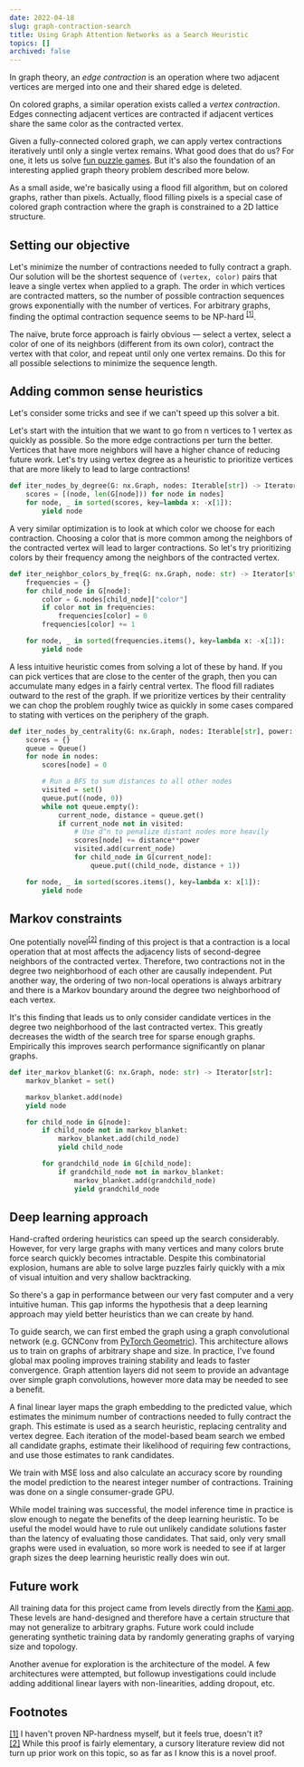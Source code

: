 ```yaml
---
date: 2022-04-18
slug: graph-contraction-search
title: Using Graph Attention Networks as a Search Heuristic
topics: []
archived: false
---
```


In graph theory, an _edge contraction_ is an operation where two adjacent vertices are merged into one and their shared edge is deleted.

<!-- <figure>
  <img src="https://storage.googleapis.com/cgme/projects/images/contraction--03.jpg" width="300">
  <figcaption><strong>Figure 1: </strong>Edge contraction &mdash; The new vertex's neighbors are the union of the neighbors from the original two vertices.</figcaption>
</figure> -->

On colored graphs, a similar operation exists called a _vertex contraction_. Edges connecting adjacent vertices are contracted if adjacent vertices share the same color as the contracted vertex.

<!-- <figure>
  <img src="https://storage.googleapis.com/cgme/projects/images/contraction--03.jpg" width="300">
  <figcaption><strong>Figure 2: </strong>Vertex contraction &mdash; The contacted vertex inherits neighbors from all adjacent vertices of the same color.</figcaption>
</figure> -->

Given a fully-connected colored graph, we can apply vertex contractions iteratively until only a single vertex remains. What good does that do us? For one, it lets us solve [fun puzzle games](https://apps.apple.com/us/app/kami/id710724007). But it's also the foundation of an interesting applied graph theory problem described more below.

<!-- <figure>
  <img src="https://storage.googleapis.com/cgme/projects/images/contraction--03.jpg" width="300">
  <figcaption><strong>Figure 3: </strong>Iterated vertex contraction</figcaption>
</figure>
 -->

As a small aside, we're basically using a flood fill algorithm, but on colored graphs, rather than pixels. Actually, flood filling pixels is a special case of colored graph contraction where the graph is constrained to a 2D lattice structure.

<!-- <figure>
  <img src="https://storage.googleapis.com/cgme/projects/images/contraction--03.jpg" width="300">
  <figcaption><strong>Figure 4: </strong>Pixel flood fill</figcaption>
</figure> -->

## Setting our objective

Let's minimize the number of contractions needed to fully contract a graph. Our solution will be the shortest sequence of `(vertex, color)` pairs that leave a single vertex when applied to a graph. The order in which vertices are contracted matters, so the number of possible contraction sequences grows exponentially with the number of vertices. For arbitrary graphs, finding the optimal contraction sequence seems to be NP-hard <sup id="fnref:fn1"><a href="#fn:fn1">[1]</a></sup>.

The naïve, brute force approach is fairly obvious &mdash; select a vertex, select a color of one of its neighbors (different from its own color), contract the vertex with that color, and repeat until only one vertex remains. Do this for all possible selections to minimize the sequence length.

## Adding common sense heuristics

Let's consider some tricks and see if we can't speed up this solver a bit.

Let's start with the intuition that we want to go from n vertices to 1 vertex as quickly as possible. So the more edge contractions per turn the better. Vertices that have more neighbors will have a higher chance of reducing future work. Let's try using vertex degree as a heuristic to prioritize vertices that are more likely to lead to large contractions!

```python
def iter_nodes_by_degree(G: nx.Graph, nodes: Iterable[str]) -> Iterator[str]:
    scores = [(node, len(G[node])) for node in nodes]
    for node, _ in sorted(scores, key=lambda x: -x[1]):
        yield node
```

<!-- [todo: add table showing time to solve with and without vertex degree heuristic] -->

A very similar optimization is to look at which color we choose for each contraction. Choosing a color that is more common among the neighbors of the contracted vertex will lead to larger contractions. So let's try prioritizing colors by their frequency among the neighbors of the contracted vertex.

```python
def iter_neighbor_colors_by_freq(G: nx.Graph, node: str) -> Iterator[str]:
    frequencies = {}
    for child_node in G[node]:
        color = G.nodes[child_node]["color"]
        if color not in frequencies:
            frequencies[color] = 0
        frequencies[color] += 1

    for node, _ in sorted(frequencies.items(), key=lambda x: -x[1]):
        yield node
```

<!-- [todo: add table showing time to solve with and without color frequency heuristic] -->

A less intuitive heuristic comes from solving a lot of these by hand. If you can pick vertices that are close to the center of the graph, then you can accumulate many edges in a fairly central vertex. The flood fill radiates outward to the rest of the graph. If we prioritize vertices by their centrality we can chop the problem roughly twice as quickly in some cases compared to stating with vertices on the periphery of the graph.

```python
def iter_nodes_by_centrality(G: nx.Graph, nodes: Iterable[str], power: int = 2) -> Iterator[str]:
    scores = {}
    queue = Queue()
    for node in nodes:
        scores[node] = 0

        # Run a BFS to sum distances to all other nodes
        visited = set()
        queue.put((node, 0))
        while not queue.empty():
            current_node, distance = queue.get()
            if current_node not in visited:
                # Use d^n to penalize distant nodes more heavily
                scores[node] += distance**power
                visited.add(current_node)
                for child_node in G[current_node]:
                    queue.put((child_node, distance + 1))

    for node, _ in sorted(scores.items(), key=lambda x: x[1]):
        yield node
```

<!-- [todo: add table showing time to solve with and without centrality heuristic] -->

## Markov constraints

One potentially novel<sup id="fnref:fn2"><a href="#fn:fn2">[2]</a></sup> finding of this project is that a contraction is a local operation that at most affects the adjacency lists of second-degree neighbors of the contracted vertex. Therefore, two contractions not in the degree two neighborhood of each other are causally independent. Put another way, the ordering of two non-local operations is always arbitrary and there is a Markov boundary around the degree two neighborhood of each vertex.

It's this finding that leads us to only consider candidate vertices in the degree two neighborhood of the last contracted vertex. This greatly decreases the width of the search tree for sparse enough graphs. Empirically this improves search performance significantly on planar graphs.

```python
def iter_markov_blanket(G: nx.Graph, node: str) -> Iterator[str]:
    markov_blanket = set()

    markov_blanket.add(node)
    yield node

    for child_node in G[node]:
        if child_node not in markov_blanket:
            markov_blanket.add(child_node)
            yield child_node

        for grandchild_node in G[child_node]:
            if grandchild_node not in markov_blanket:
                markov_blanket.add(grandchild_node)
                yield grandchild_node
```

<!-- [todo: add table showing time to solve with and without Markov constraint] -->

## Deep learning approach

Hand-crafted ordering heuristics can speed up the search considerably. However, for very large graphs with many vertices and many colors brute force search quickly becomes intractable. Despite this combinatorial explosion, humans are able to solve large puzzles fairly quickly with a mix of visual intuition and very shallow backtracking.

So there's a gap in performance between our very fast computer and a very intuitive human. This gap informs the hypothesis that a deep learning approach may yield better heuristics than we can create by hand.

To guide search, we can first embed the graph using a graph convolutional network (e.g. GCNConv from [PyTorch Geometric](https://pytorch-geometric.readthedocs.io/)). This architecture allows us to train on graphs of arbitrary shape and size. In practice, I've found global max pooling improves training stability and leads to faster convergence. Graph attention layers did not seem to provide an advantage over simple graph convolutions, however more data may be needed to see a benefit.

A final linear layer maps the graph embedding to the predicted value, which estimates the minimum number of contractions needed to fully contract the graph. This estimate is used as a search heuristic, replacing centrality and vertex degree. Each iteration of the model-based beam search we embed all candidate graphs, estimate their likelihood of requiring few contractions, and use those estimates to rank candidates.

We train with MSE loss and also calculate an accuracy score by rounding the model prediction to the nearest integer number of contractions. Training was done on a single consumer-grade GPU.

<!-- <figure>
  <img src="https://storage.googleapis.com/cgme/projects/images/contraction--04.jpg" width="300">
  <figcaption><strong>Figure 5: </strong>Training curve &mdash; The model shows above random chance performance on predicting the number of contractions needed for a given graph.</figcaption>
</figure> -->

While model training was successful, the model inference time in practice is slow enough to negate the benefits of the deep learning heuristic. To be useful the model would have to rule out unlikely candidate solutions faster than the latency of evaluating those candidates. That said, only very small graphs were used in evaluation, so more work is needed to see if at larger graph sizes the deep learning heuristic really does win out.

## Future work

All training data for this project came from levels directly from the [Kami app](https://apps.apple.com/us/app/kami/id710724007). These levels are hand-designed and therefore have a certain structure that may not generalize to arbitrary graphs. Future work could include generating synthetic training data by randomly generating graphs of varying size and topology.

Another avenue for exploration is the architecture of the model. A few architectures were attempted, but followup investigations could include adding additional linear layers with non-linearities, adding dropout, etc.

## Footnotes

<div id="fn:fn1">
  <a href="#fnref:fn1">[1]</a>
  <span>I haven't proven NP-hardness myself, but it feels true, doesn't it?</span>
</div>

<div id="fn:fn2">
  <a href="#fnref:fn2">[2]</a>
  <span>While this proof is fairly elementary, a cursory literature review did not turn up prior work on this topic, so as far as I know this is a novel proof.</span>
</div>
